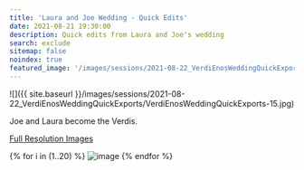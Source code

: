 ```yaml
---
title: 'Laura and Joe Wedding - Quick Edits'
date: 2021-08-21 19:30:00
description: Quick edits from Laura and Joe's wedding
search: exclude
sitemap: false
noindex: true
featured_image: '/images/sessions/2021-08-22_VerdiEnosWeddingQuickExports/VerdiEnosWeddingQuickExports-15.jpg'
---
```


![]({{ site.baseurl }}/images/sessions/2021-08-22_VerdiEnosWeddingQuickExports/VerdiEnosWeddingQuickExports-15.jpg)

Joe and Laura become the Verdis.

<a href="https://www.amazon.com/photos/shared/ZLfvQyM3SGWJuMxdAy7dvQ.D920b15KmykdadR72Infgg" download>Full Resolution Images</a>

<div class="gallery" data-columns="3">
{% for i in (1..20) %}
    <img src="{{ site.baseurl }}/images/sessions/2021-08-22_VerdiEnosWeddingQuickExports/VerdiEnosWeddingQuickExports-{{ i }}.jpg" alt="image" />
{% endfor %}
</div>